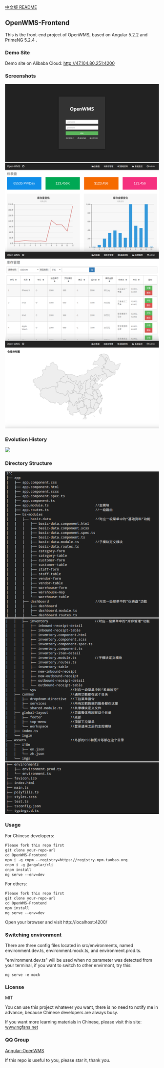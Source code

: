 <a href="./README-cn.md" target="_blank">中文版 README</a>

## OpenWMS-Frontend

This is the front-end project of OpenWMS, based on Angular 5.2.2 and PrimeNG 5.2.4 .

### Demo Site

Demo site on Alibaba Cloud: http://47.104.80.251:4200

### Screenshots

<img src="./src/assets/imgs/login.png">

<img src="./src/assets/imgs/dashboard.png">

<img src="./src/assets/imgs/inventory.png">

<img src="./src/assets/imgs/map.png">

### Evolution History

<img src="./src/assets/imgs/OpenWMS.gif">

### Directory Structure

<img src="./src/assets/imgs/dir1.png">

<img src="./src/assets/imgs/dir2.png">

<img src="./src/assets/imgs/dir3.png">

### Usage

For Chinese developers:

    Please fork this repo first
    git clone your-repo-url
    cd OpenWMS-Frontend
    npm i -g cnpm --registry=https://registry.npm.taobao.org
    cnpm i -g @angular/cli
    cnpm install
    ng serve --env=dev

For others:

    Please fork this repo first
    git clone your-repo-url
    cd OpenWMS-Frontend
    npm install
    ng serve --env=dev

Open your browser and visit http://localhost:4200/

### Switching environment

There are three config files located in src/environments, named environment.dev.ts, environment.mock.ts, and environment.prod.ts.

"environment.dev.ts" will be used when no parameter was detected from your terminal, if you want to switch to other envirmont, try this:

    ng serve -e mock

### License

MIT

You can use this project whatever you want, there is no need to notify me in advance, because Chinese developers are always busy.

If you want more learning materials in Chinese, please visit this site: www.ngfans.net

### QQ Group

<a target="_blank" href="//shang.qq.com/wpa/qunwpa?idkey=e13f3165eba410049bc7fd145507ddaf15b5d543398cef62471f3922e1611cd1" class="list-group-item"><i class="fa fa-qq" aria-hidden="true"></i> Angular-OpenWMS</a>

If this repo is useful to you, please star it, thank you.

